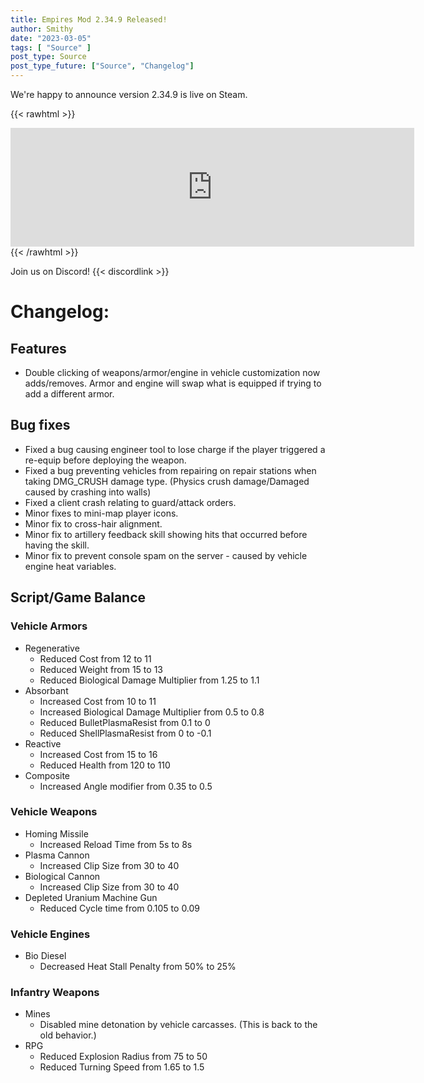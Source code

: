 ```yaml
---
title: Empires Mod 2.34.9 Released!
author: Smithy
date: "2023-03-05"
tags: [ "Source" ]
post_type: Source
post_type_future: ["Source", "Changelog"]
---
```



We're happy to announce version 2.34.9 is live on Steam.

{{< rawhtml >}}
<iframe src="https://store.steampowered.com/widget/17740/" frameborder="0" width="646" height="190"></iframe>
{{< /rawhtml >}}

Join us on Discord! {{< discordlink >}}

# Changelog:

## Features

- Double clicking of weapons/armor/engine in vehicle customization now adds/removes. Armor and engine will swap what is equipped if trying to add a different armor.


## Bug fixes

- Fixed a bug causing engineer tool to lose charge if the player triggered a re-equip before deploying the weapon.
- Fixed a bug preventing vehicles from repairing on repair stations when taking DMG_CRUSH damage type. (Physics crush damage/Damaged caused by crashing into walls)
- Fixed a client crash relating to guard/attack orders.
- Minor fixes to mini-map player icons.
- Minor fix to cross-hair alignment.
- Minor fix to artillery feedback skill showing hits that occurred before having the skill.
- Minor fix to prevent console spam on the server - caused by vehicle engine heat variables.


## Script/Game Balance

### Vehicle Armors

- Regenerative
	- Reduced Cost from 12 to 11
	- Reduced Weight from 15 to 13
	- Reduced Biological Damage Multiplier from 1.25 to 1.1
- Absorbant
	- Increased Cost from 10 to 11
	- Increased Biological Damage Multiplier from 0.5 to 0.8
	- Reduced BulletPlasmaResist from 0.1 to 0
	- Reduced ShellPlasmaResist from 0 to -0.1
- Reactive
	- Increased Cost from 15 to 16
	- Reduced Health from 120 to 110
- Composite
	- Increased Angle modifier from 0.35 to 0.5
	
### Vehicle Weapons

- Homing Missile
	- Increased Reload Time from 5s to 8s
- Plasma Cannon
	- Increased Clip Size from 30 to 40
- Biological Cannon
	- Increased Clip Size from 30 to 40
- Depleted Uranium Machine Gun
	- Reduced Cycle time from 0.105 to 0.09
	
### Vehicle Engines

- Bio Diesel
	- Decreased Heat Stall Penalty from 50% to 25%
	
### Infantry Weapons

- Mines
	- Disabled mine detonation by vehicle carcasses. (This is back to the old behavior.)
- RPG
	- Reduced Explosion Radius from 75 to 50
	- Reduced Turning Speed from 1.65 to 1.5


